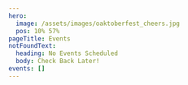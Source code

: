 ```yaml
---
hero:
  image: /assets/images/oaktoberfest_cheers.jpg
  pos: 10% 57%
pageTitle: Events
notFoundText: 
  heading: No Events Scheduled
  body: Check Back Later!
events: []
---
```


